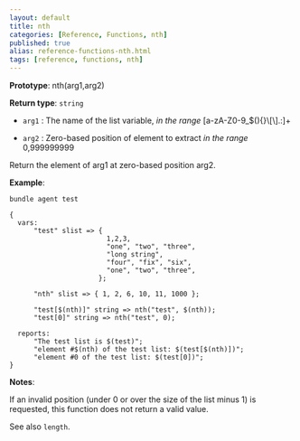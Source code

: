 ```yaml
---
layout: default
title: nth
categories: [Reference, Functions, nth]
published: true
alias: reference-functions-nth.html
tags: [reference, functions, nth]
---
```


**Prototype**: nth(arg1,arg2) 

**Return type**: `string`

* `arg1` : The name of the list variable, *in the range*
[a-zA-Z0-9\_\$(){}\\[\\].:]+

* `arg2` : Zero-based position of element to extract *in the range* 0,999999999

Return the element of arg1 at zero-based position arg2.

**Example**:

```cf3
bundle agent test

{
  vars:
      "test" slist => {
                        1,2,3,
                        "one", "two", "three",
                        "long string",
                        "four", "fix", "six",
                        "one", "two", "three",
                      };

      "nth" slist => { 1, 2, 6, 10, 11, 1000 };

      "test[$(nth)]" string => nth("test", $(nth));
      "test[0]" string => nth("test", 0);

  reports:
      "The test list is $(test)";
      "element #$(nth) of the test list: $(test[$(nth)])";
      "element #0 of the test list: $(test[0])";
}
```

**Notes**:  

If an invalid position (under 0 or over the size of the list minus 1)
is requested, this function does not return a valid value.

See also `length`.
